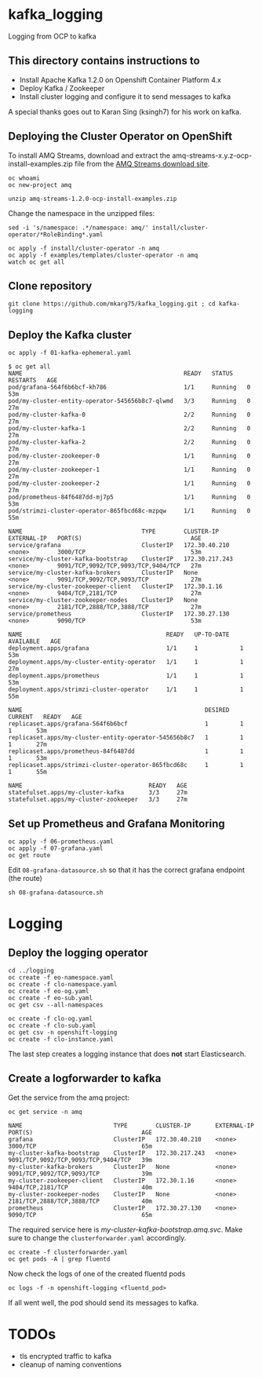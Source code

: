 # kafka_logging
Logging from OCP to kafka

## This directory contains instructions to 

* Install Apache Kafka 1.2.0 on Openshift Container Platform 4.x
* Deploy Kafka / Zookeeper
* Install cluster logging and configure it to send messages to kafka

A special thanks goes out to Karan Sing (ksingh7) for his work on kafka.

## Deploying the Cluster Operator on OpenShift

To install AMQ Streams, download and extract the amq-streams-x.y.z-ocp-install-examples.zip file from the [AMQ Streams download site](https://access.redhat.com/jbossnetwork/restricted/listSoftware.html?downloadType=distributions&product=jboss.amq.streams).


```
oc whoami
oc new-project amq

unzip amq-streams-1.2.0-ocp-install-examples.zip
```

Change the namespace in the unzipped files:
```
sed -i 's/namespace: .*/namespace: amq/' install/cluster-operator/*RoleBinding*.yaml
```
```
oc apply -f install/cluster-operator -n amq
oc apply -f examples/templates/cluster-operator -n amq
watch oc get all
```

## Clone repository
```
git clone https://github.com/mkarg75/kafka_logging.git ; cd kafka-logging
```

## Deploy the Kafka cluster
```
oc apply -f 01-kafka-ephemeral.yaml
```
```
$ oc get all
NAME                                              READY   STATUS    RESTARTS   AGE
pod/grafana-564f6b6bcf-kh786                      1/1     Running   0          53m
pod/my-cluster-entity-operator-545656b8c7-qlwmd   3/3     Running   0          27m
pod/my-cluster-kafka-0                            2/2     Running   0          27m
pod/my-cluster-kafka-1                            2/2     Running   0          27m
pod/my-cluster-kafka-2                            2/2     Running   0          27m
pod/my-cluster-zookeeper-0                        1/1     Running   0          27m
pod/my-cluster-zookeeper-1                        1/1     Running   0          27m
pod/my-cluster-zookeeper-2                        1/1     Running   0          27m
pod/prometheus-84f6487dd-mj7p5                    1/1     Running   0          53m
pod/strimzi-cluster-operator-865fbcd68c-mzpqw     1/1     Running   0          55m

NAME                                  TYPE        CLUSTER-IP       EXTERNAL-IP   PORT(S)                               AGE
service/grafana                       ClusterIP   172.30.40.210    <none>        3000/TCP                              53m
service/my-cluster-kafka-bootstrap    ClusterIP   172.30.217.243   <none>        9091/TCP,9092/TCP,9093/TCP,9404/TCP   27m
service/my-cluster-kafka-brokers      ClusterIP   None             <none>        9091/TCP,9092/TCP,9093/TCP            27m
service/my-cluster-zookeeper-client   ClusterIP   172.30.1.16      <none>        9404/TCP,2181/TCP                     27m
service/my-cluster-zookeeper-nodes    ClusterIP   None             <none>        2181/TCP,2888/TCP,3888/TCP            27m
service/prometheus                    ClusterIP   172.30.27.130    <none>        9090/TCP                              53m

NAME                                         READY   UP-TO-DATE   AVAILABLE   AGE
deployment.apps/grafana                      1/1     1            1           53m
deployment.apps/my-cluster-entity-operator   1/1     1            1           27m
deployment.apps/prometheus                   1/1     1            1           53m
deployment.apps/strimzi-cluster-operator     1/1     1            1           55m

NAME                                                    DESIRED   CURRENT   READY   AGE
replicaset.apps/grafana-564f6b6bcf                      1         1         1       53m
replicaset.apps/my-cluster-entity-operator-545656b8c7   1         1         1       27m
replicaset.apps/prometheus-84f6487dd                    1         1         1       53m
replicaset.apps/strimzi-cluster-operator-865fbcd68c     1         1         1       55m

NAME                                    READY   AGE
statefulset.apps/my-cluster-kafka       3/3     27m
statefulset.apps/my-cluster-zookeeper   3/3     27m
```
## Set up Prometheus and Grafana Monitoring
```
oc apply -f 06-prometheus.yaml
oc apply -f 07-grafana.yaml
oc get route
```
Edit `08-grafana-datasource.sh` so that it has the correct grafana endpoint (the route)
```
sh 08-grafana-datasource.sh
```

# Logging

## Deploy the logging operator
```
cd ../logging
oc create -f eo-namespace.yaml
oc create -f clo-namespace.yaml
oc create -f eo-og.yaml
oc create -f eo-sub.yaml
oc get csv --all-namespaces

oc create -f clo-og.yaml
oc create -f clo-sub.yaml
oc get csv -n openshift-logging
oc create -f clo-instance.yaml
```

The last step creates a logging instance that does **not** start Elasticsearch.

## Create a logforwarder to kafka

Get the service from the amq project:
```
oc get service -n amq

NAME                          TYPE        CLUSTER-IP       EXTERNAL-IP   PORT(S)                               AGE
grafana                       ClusterIP   172.30.40.210    <none>        3000/TCP                              65m
my-cluster-kafka-bootstrap    ClusterIP   172.30.217.243   <none>        9091/TCP,9092/TCP,9093/TCP,9404/TCP   39m
my-cluster-kafka-brokers      ClusterIP   None             <none>        9091/TCP,9092/TCP,9093/TCP            39m
my-cluster-zookeeper-client   ClusterIP   172.30.1.16      <none>        9404/TCP,2181/TCP                     40m
my-cluster-zookeeper-nodes    ClusterIP   None             <none>        2181/TCP,2888/TCP,3888/TCP            40m
prometheus                    ClusterIP   172.30.27.130    <none>        9090/TCP                              65m
```

The required service here is *my-cluster-kafka-bootstrap.amq.svc*. Make sure to change the `clusterforwarder.yaml` accordingly. 

```
oc create -f clusterforwarder.yaml
oc get pods -A | grep fluentd
```

Now check the logs of one of the created fluentd pods
```
oc logs -f -n openshift-logging <fluentd_pod>
```

If all went well, the pod should send its messages to kafka. 

# TODOs

* tls encrypted traffic to kafka
* cleanup of naming conventions

